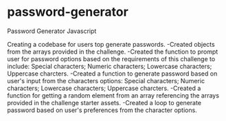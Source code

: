 # password-generator
Password Generator Javascript


Creating a codebase for users top generate passwords.
   -Created objects from the arrays provided in the challenge.
   -Created the function to prompt user for password options based on the requirements of this challenge to include:
        Special characters;
        Numeric characters;
        Lowercase characters;
        Uppercase charcters. 
   -Created a function to generate password based on user's input from the characters options:
        Special characters;
        Numeric characters;
        Lowercase characters;
        Uppercase charcters. 
    -Created a function for getting a random element from an array referencing the arrays provided in the challenge starter assets.
    -Created a loop to generate password based on user's preferences from the character options.

